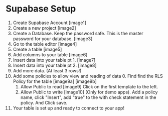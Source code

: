 # Supabase Setup

1. Create Supabase Account [image1]
2. Create a new project [image2]
3. Create a Database. Keep the password safe. This is the master password for your database. [image3]
4. Go to the table editor [image4]
5. Create a table [image5]
6. Add columns to your table [image6]
7. Insert data into your table pt 1. [image7]
8. Insert data into your table pt 2. [image8]
9. Add more data. (At least 3 rows!)
10. Add some policies to allow view and reading of data
    0. Find find the RLS Policy for the table [image9a] [image9b]
    1. Allow Public to read [image9] Click on the first template to the left.
    2. Allow Public to write [image10] (Only for demo apps). Add a policy name, click "Insert", add "true" to the with check statement in the policy. And Click save.
11. Your table is set up and ready to connect to your app!